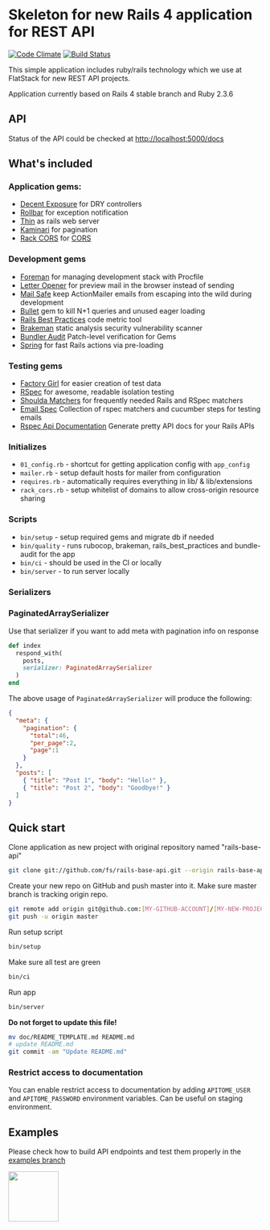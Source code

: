 # Skeleton for new Rails 4 application for REST API

[![Code Climate](https://codeclimate.com/github/fs/rails-base-api.png)](https://codeclimate.com/github/fs/rails-base-api)
[![Build Status](https://semaphoreci.com/api/v1/fs/rails-base-api/branches/master/shields_badge.svg)](https://semaphoreci.com/fs/rails-base-api)

This simple application includes ruby/rails technology which we use at FlatStack for new REST API projects.

Application currently based on Rails 4 stable branch and Ruby 2.3.6

## API

Status of the API could be checked at [http://localhost:5000/docs](http://localhost:5000/docs)

## What's included

### Application gems:

* [Decent Exposure](https://github.com/voxdolo/decent_exposure) for DRY controllers
* [Rollbar](https://github.com/rollbar/rollbar-gem) for exception notification
* [Thin](https://github.com/macournoyer/thin) as rails web server
* [Kaminari](https://github.com/amatsuda/kaminari) for pagination
* [Rack CORS](https://github.com/cyu/rack-cors) for [CORS](http://en.wikipedia.org/wiki/Cross-origin_resource_sharing)

### Development gems

* [Foreman](https://github.com/ddollar/foreman) for managing development stack with Procfile
* [Letter Opener](https://github.com/ryanb/letter_opener) for preview mail in the browser instead of sending
* [Mail Safe](https://github.com/myronmarston/mail_safe) keep ActionMailer emails from escaping into the wild during development
* [Bullet](https://github.com/flyerhzm/bullet) gem to kill N+1 queries and unused eager loading
* [Rails Best Practices](https://github.com/railsbp/rails_best_practices) code metric tool
* [Brakeman](https://github.com/presidentbeef/brakeman) static analysis security vulnerability scanner
* [Bundler Audit](https://github.com/rubysec/bundler-audit) Patch-level verification for Gems
* [Spring](https://github.com/rails/spring) for fast Rails actions via pre-loading

### Testing gems

* [Factory Girl](https://github.com/thoughtbot/factory_girl) for easier creation of test data
* [RSpec](https://github.com/rspec/rspec) for awesome, readable isolation testing
* [Shoulda Matchers](http://github.com/thoughtbot/shoulda-matchers) for frequently needed Rails and RSpec matchers
* [Email Spec](https://github.com/bmabey/email-spec) Collection of rspec matchers and cucumber steps for testing emails
* [Rspec Api Documentation](https://github.com/zipmark/rspec_api_documentation) Generate pretty API docs for your Rails APIs

### Initializes

* `01_config.rb` - shortcut for getting application config with `app_config`
* `mailer.rb` - setup default hosts for mailer from configuration
* `requires.rb` - automatically requires everything in lib/ & lib/extensions
* `rack_cors.rb` - setup whitelist of domains to allow cross-origin resource sharing

### Scripts

* `bin/setup` - setup required gems and migrate db if needed
* `bin/quality` - runs rubocop, brakeman, rails_best_practices and bundle-audit for the app
* `bin/ci` - should be used in the CI or locally
* `bin/server` - to run server locally

### Serializers

### PaginatedArraySerializer

Use that serializer if you want to add meta with pagination info on response

```ruby
def index
  respond_with(
    posts,
    serializer: PaginatedArraySerializer
  )
end
```

The above usage of `PaginatedArraySerializer` will produce the following:

```json
{
  "meta": {
    "pagination": {
      "total":46,
      "per_page":2,
      "page":1
    }
  },
  "posts": [
    { "title": "Post 1", "body": "Hello!" },
    { "title": "Post 2", "body": "Goodbye!" }
  ]
}
```

## Quick start

Clone application as new project with original repository named "rails-base-api"

```bash
git clone git://github.com/fs/rails-base-api.git --origin rails-base-api [MY-NEW-PROJECT]
```

Create your new repo on GitHub and push master into it.
Make sure master branch is tracking origin repo.

```bash
git remote add origin git@github.com:[MY-GITHUB-ACCOUNT]/[MY-NEW-PROJECT].git
git push -u origin master
```

Run setup script

```bash
bin/setup
```

Make sure all test are green

```bash
bin/ci
```

Run app

```bash
bin/server
```

**Do not forget to update this file!**

```bash
mv doc/README_TEMPLATE.md README.md
# update README.md
git commit -am "Update README.md"
```

### Restrict access to documentation

You can enable restrict access to documentation by adding `APITOME_USER` and `APITOME_PASSWORD` environment variables. Can be useful on staging environment.

## Examples

Please check how to build API endpoints and test them properly in the
[examples branch](https://github.com/fs/rails-base-api/tree/examples)

[<img src="http://www.flatstack.com/logo.svg" width="100"/>](http://www.flatstack.com)
